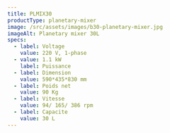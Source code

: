 ```yaml
---
title: PLMIX30
productType: planetary-mixer
image: /src/assets/images/b30-planetary-mixer.jpg
imageAlt: Planetary mixer 30L
specs:
  - label: Voltage
    value: 220 V, 1-phase
  - value: 1.1 kW
    label: Puissance
  - label: Dimension
    value: 590*435*830 mm
  - label: Poids net
    value: 90 Kg
  - label: Vitesse
    value: 94/ 165/ 386 rpm
  - label: Capacite
    value: 30 L
---
```

